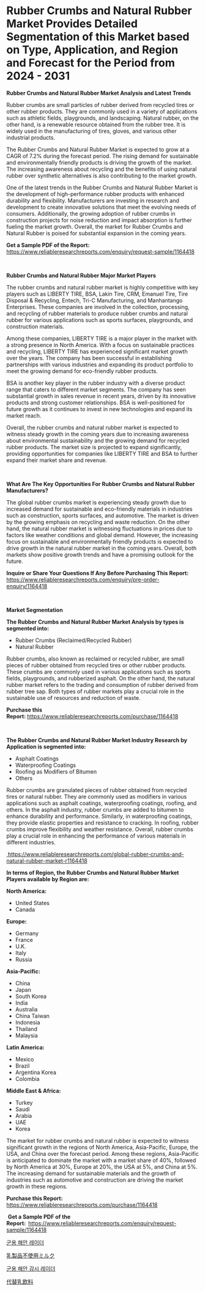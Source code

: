 <p><h1>Rubber Crumbs and Natural Rubber Market Provides Detailed Segmentation of this Market based on Type, Application, and Region and Forecast for the Period from 2024 - 2031</h1></p><p><strong>Rubber Crumbs and Natural Rubber Market Analysis and Latest Trends</strong></p>
<p><p>Rubber crumbs are small particles of rubber derived from recycled tires or other rubber products. They are commonly used in a variety of applications such as athletic fields, playgrounds, and landscaping. Natural rubber, on the other hand, is a renewable resource obtained from the rubber tree. It is widely used in the manufacturing of tires, gloves, and various other industrial products.</p><p>The Rubber Crumbs and Natural Rubber Market is expected to grow at a CAGR of 7.2% during the forecast period. The rising demand for sustainable and environmentally friendly products is driving the growth of the market. The increasing awareness about recycling and the benefits of using natural rubber over synthetic alternatives is also contributing to the market growth.</p><p>One of the latest trends in the Rubber Crumbs and Natural Rubber Market is the development of high-performance rubber products with enhanced durability and flexibility. Manufacturers are investing in research and development to create innovative solutions that meet the evolving needs of consumers. Additionally, the growing adoption of rubber crumbs in construction projects for noise reduction and impact absorption is further fueling the market growth. Overall, the market for Rubber Crumbs and Natural Rubber is poised for substantial expansion in the coming years.</p></p>
<p><strong>Get a Sample PDF of the Report:&nbsp;</strong> <a href="https://www.reliableresearchreports.com/enquiry/request-sample/1164418">https://www.reliableresearchreports.com/enquiry/request-sample/1164418</a></p>
<p>&nbsp;</p>
<p><strong>Rubber Crumbs and Natural Rubber Major Market Players</strong></p>
<p><p>The rubber crumbs and natural rubber market is highly competitive with key players such as LIBERTY TIRE, BSA, Lakin Tire, CRM, Emanuel Tire, Tire Disposal & Recycling, Entech, Tri-C Manufacturing, and Manhantango Enterprises. These companies are involved in the collection, processing, and recycling of rubber materials to produce rubber crumbs and natural rubber for various applications such as sports surfaces, playgrounds, and construction materials.</p><p>Among these companies, LIBERTY TIRE is a major player in the market with a strong presence in North America. With a focus on sustainable practices and recycling, LIBERTY TIRE has experienced significant market growth over the years. The company has been successful in establishing partnerships with various industries and expanding its product portfolio to meet the growing demand for eco-friendly rubber products.</p><p>BSA is another key player in the rubber industry with a diverse product range that caters to different market segments. The company has seen substantial growth in sales revenue in recent years, driven by its innovative products and strong customer relationships. BSA is well-positioned for future growth as it continues to invest in new technologies and expand its market reach.</p><p>Overall, the rubber crumbs and natural rubber market is expected to witness steady growth in the coming years due to increasing awareness about environmental sustainability and the growing demand for recycled rubber products. The market size is projected to expand significantly, providing opportunities for companies like LIBERTY TIRE and BSA to further expand their market share and revenue.</p></p>
<p>&nbsp;</p>
<p><strong>What Are The Key Opportunities For Rubber Crumbs and Natural Rubber Manufacturers?</strong></p>
<p><p>The global rubber crumbs market is experiencing steady growth due to increased demand for sustainable and eco-friendly materials in industries such as construction, sports surfaces, and automotive. The market is driven by the growing emphasis on recycling and waste reduction. On the other hand, the natural rubber market is witnessing fluctuations in prices due to factors like weather conditions and global demand. However, the increasing focus on sustainable and environmentally friendly products is expected to drive growth in the natural rubber market in the coming years. Overall, both markets show positive growth trends and have a promising outlook for the future.</p></p>
<p><strong>Inquire or Share Your Questions If Any Before Purchasing This Report:</strong> <a href="https://www.reliableresearchreports.com/enquiry/pre-order-enquiry/1164418">https://www.reliableresearchreports.com/enquiry/pre-order-enquiry/1164418</a></p>
<p>&nbsp;</p>
<p><strong>Market Segmentation</strong></p>
<p><strong>The Rubber Crumbs and Natural Rubber Market Analysis by types is segmented into:</strong></p>
<p><ul><li>Rubber Crumbs (Reclaimed/Recycled Rubber)</li><li>Natural Rubber</li></ul></p>
<p><p>Rubber crumbs, also known as reclaimed or recycled rubber, are small pieces of rubber obtained from recycled tires or other rubber products. These crumbs are commonly used in various applications such as sports fields, playgrounds, and rubberized asphalt. On the other hand, the natural rubber market refers to the trading and consumption of rubber derived from rubber tree sap. Both types of rubber markets play a crucial role in the sustainable use of resources and reduction of waste.</p></p>
<p><strong>Purchase this Report:&nbsp;</strong><a href="https://www.reliableresearchreports.com/purchase/1164418">https://www.reliableresearchreports.com/purchase/1164418</a></p>
<p>&nbsp;</p>
<p><strong>The Rubber Crumbs and Natural Rubber Market Industry Research by Application is segmented into:</strong></p>
<p><ul><li>Asphalt Coatings</li><li>Waterproofing Coatings</li><li>Roofing as Modifiers of Bitumen</li><li>Others</li></ul></p>
<p><p>Rubber crumbs are granulated pieces of rubber obtained from recycled tires or natural rubber. They are commonly used as modifiers in various applications such as asphalt coatings, waterproofing coatings, roofing, and others. In the asphalt industry, rubber crumbs are added to bitumen to enhance durability and performance. Similarly, in waterproofing coatings, they provide elastic properties and resistance to cracking. In roofing, rubber crumbs improve flexibility and weather resistance. Overall, rubber crumbs play a crucial role in enhancing the performance of various materials in different industries.</p></p>
<p><a href="https://www.reliableresearchreports.com/global-rubber-crumbs-and-natural-rubber-market-r1164418">&nbsp;https://www.reliableresearchreports.com/global-rubber-crumbs-and-natural-rubber-market-r1164418</a></p>
<p><strong>In terms of Region, the Rubber Crumbs and Natural Rubber Market Players available by Region are:</strong></p>
<p>
    <p> <strong> North America: </strong>
        <ul>
            <li>United States</li>
            <li>Canada</li>
        </ul>
        </p> 
    <p> <strong> Europe: </strong>
        <ul>
            <li>Germany</li>
            <li>France</li>
            <li>U.K.</li>
            <li>Italy</li>
            <li>Russia</li>
        </ul>
        </p> 
    <p> <strong> Asia-Pacific: </strong>
        <ul>
            <li>China</li>
            <li>Japan</li>
            <li>South Korea</li>
            <li>India</li>
            <li>Australia</li>
            <li>China Taiwan</li>
            <li>Indonesia</li>
            <li>Thailand</li>
            <li>Malaysia</li>
        </ul>
        </p> 
    <p> <strong> Latin America: </strong>
        <ul>
            <li>Mexico</li>
            <li>Brazil</li>
            <li>Argentina Korea</li>
            <li>Colombia</li>
        </ul>
        </p> 
    <p> <strong> Middle East & Africa: </strong>
        <ul>
            <li>Turkey</li>
            <li>Saudi</li>
            <li>Arabia</li>
            <li>UAE</li>
            <li>Korea</li>
        </ul>
    </p>
    </p>
<p><p>The market for rubber crumbs and natural rubber is expected to witness significant growth in the regions of North America, Asia-Pacific, Europe, the USA, and China over the forecast period. Among these regions, Asia-Pacific is anticipated to dominate the market with a market share of 40%, followed by North America at 30%, Europe at 20%, the USA at 5%, and China at 5%. The increasing demand for sustainable materials and the growth of industries such as automotive and construction are driving the market growth in these regions.</p></p>
<p><strong>Purchase this Report: </strong><a href="https://www.reliableresearchreports.com/purchase/1164418">https://www.reliableresearchreports.com/purchase/1164418</a></p>
<p>&nbsp;<strong>Get a Sample PDF of the Report:&nbsp;&nbsp;</strong><a href="https://www.reliableresearchreports.com/enquiry/request-sample/1164418">https://www.reliableresearchreports.com/enquiry/request-sample/1164418</a></p>
<p><strong></strong></p>
<p><p><a href="https://github.com/Gregost89076vddcv/Market-Research-Report-List-1/blob/main/351102189618.md">군용 해안 레이더</a></p><p><a href="https://github.com/xemfu2379520/Market-Research-Report-List-2/blob/main/779114298142.md">乳製品不使用ミルク</a></p><p><a href="https://github.com/dollarearner151/Market-Research-Report-List-1/blob/main/791352489619.md">군용 해안 감시 레이더</a></p><p><a href="https://github.com/bucuel854722/Market-Research-Report-List-2/blob/main/679734698143.md">代替乳飲料</a></p></p>